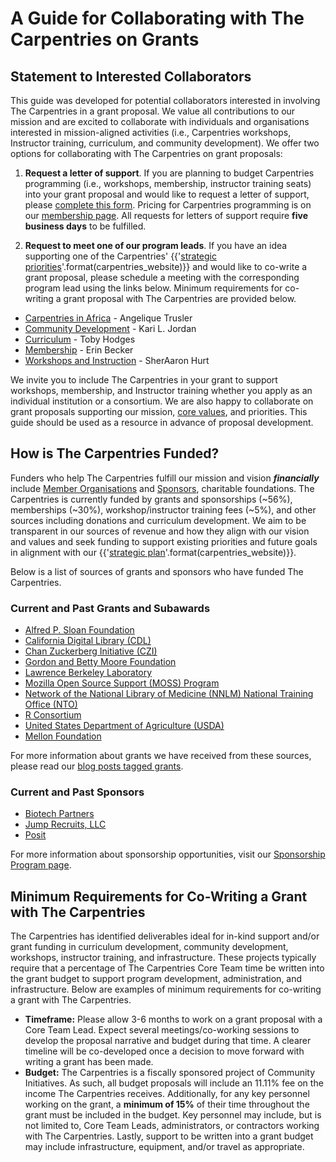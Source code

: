 # A Guide for Collaborating with The Carpentries on Grants

## Statement to Interested Collaborators
This guide was developed for potential collaborators interested in involving The Carpentries in a grant proposal. We value all contributions to our mission and are excited to collaborate with individuals and organisations interested in mission-aligned activities (i.e., Carpentries workshops, Instructor training, curriculum, and community development). We offer two options for collaborating with The Carpentries on grant proposals:

1. **Request a letter of support**. If you are planning to budget Carpentries programming (i.e., workshops, membership, instructor training seats) into your grant proposal and would like to request a letter of support, please [complete this form](https://carpentries.typeform.com/to/oK25vSPE). Pricing for Carpentries programming is on our [membership page](https://carpentries.org/membership/). All requests for letters of support require **five business days** to be fulfilled.

2. **Request to meet one of our program leads**. If you have an idea supporting one of the Carpentries' {{'[strategic priorities]({}/about-us/strategic-plan/)'.format(carpentries_website)}} and would like to co-write a grant proposal, please schedule a meeting with the corresponding program lead using the links below. Minimum requirements for co-writing a grant proposal with The Carpentries are provided below.
  - [Carpentries in Africa](https://calendly.com/angelique_v) - Angelique Trusler
  - [Community Development](https://calendly.com/kariljordan) - Kari L. Jordan
  - [Curriculum](https://calendly.com/tobyhodges) - Toby Hodges
  - [Membership](https://calendly.com/ebecker-1) - Erin Becker
  - [Workshops and Instruction](https://calendly.com/sheraaron/) - SherAaron Hurt

We invite you to include The Carpentries in your grant to support workshops, membership, and Instructor training whether you apply as an individual institution or a consortium. We are also happy to collaborate on grant proposals supporting our mission, [core values](https://carpentries.org/values/), and priorities. This guide should be used as a resource in advance of proposal development.

## How is The Carpentries Funded?
Funders who help The Carpentries fulfill our mission and vision _**financially**_ include [Member Organisations](https://carpentries.org/members/) and [Sponsors](https://carpentries.org/sponsorship/), charitable foundations. The Carpentries is currently funded by grants and sponsorships (~56%), memberships (~30%), workshop/instructor training fees (~5%), and other sources including donations and curriculum development. We aim to be transparent in our sources of revenue and how they align with our vision and values and seek funding to support existing priorities and future goals in alignment with our {{'[strategic plan]({}/about-us/strategic-plan/)'.format(carpentries_website)}}.



Below is a list of sources of grants and sponsors who have funded The Carpentries.

### Current and Past Grants and Subawards
- [Alfred P. Sloan Foundation](https://sloan.org/)
- [California Digital Library (CDL)](https://cdlib.org/)
- [Chan Zuckerberg Initiative (CZI)](https://chanzuckerberg.com/)
- [Gordon and Betty Moore Foundation](https://www.moore.org/)
- [Lawrence Berkeley Laboratory](https://www.lbl.gov/)
- [Mozilla Open Source Support (MOSS) Program](https://www.mozilla.org/en-US/moss/)
- [Network of the National Library of Medicine (NNLM) National Training Office (NTO)](https://nnlm.gov/about/offices/nto)
- [R Consortium](https://www.r-consortium.org/)
- [United States Department of Agriculture (USDA)](https://www.usda.gov/)
- [Mellon Foundation](https://www.mellon.org/grant-programs/public-knowledge)

For more information about grants we have received from these sources, please read our [blog posts tagged grants](https://carpentries.org/blog/posts-by-tags/#blog-tag-grants).

### Current and Past Sponsors
- [Biotech Partners](http://www.biotechpartners.org/)
- [Jump Recruits, LLC](https://jumprecruits.com/)
- [Posit](https://rstudio.com/)

For more information about sponsorship opportunities, visit our [Sponsorship Program page](https://carpentries.org/sponsorship/).

## Minimum Requirements for Co-Writing a Grant with The Carpentries
The Carpentries has identified deliverables ideal for in-kind support and/or grant funding in curriculum development, community development, workshops, instructor training, and infrastructure. These projects typically require that a percentage of The Carpentries Core Team time be written into the grant budget to support program development, administration, and infrastructure. Below are examples of minimum requirements for co-writing a grant with The Carpentries.

- **Timeframe:** Please allow 3-6 months to work on a grant proposal with a Core Team Lead. Expect several meetings/co-working sessions to develop the proposal narrative and budget during that time. A clearer timeline will be co-developed once a decision to move forward with writing a grant has been made.
- **Budget:** The Carpentries is a fiscally sponsored project of Community Initiatives. As such, all budget proposals will include an 11.11% fee on the income The Carpentries receives. Additionally, for any key personnel working on the grant, a **minimum of 15%** of their time throughout the grant must be included in the budget. Key personnel may include, but is not limited to, Core Team Leads, administrators, or contractors working with The Carpentries. Lastly, support to be written into a grant budget may include infrastructure, equipment, and/or travel as appropriate.
